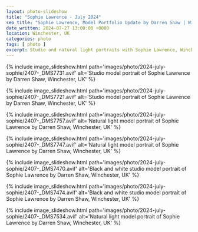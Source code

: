 ```yaml
---
layout: photo-slideshow
title: "Sophie Lawrence - July 2024"
seo_title: "Sophie Lawrence, Model Portfolio Update by Darren Shaw | Winchester, UK"
date_written: 2024-07-27 13:00:00 +0000
location: Winchester, UK
categories: photo
tags: [ photo ]
excerpt: Studio and natural light portraits with Sophie Lawrence, Winchester, UK, June 2024.
---
```


{% include image_slideshow.html path='images/photo/2024-july-sophie/2407-_DMS7731.avif' alt='Studio model portrait of
Sophie Lawrence by Darren Shaw, Winchester, UK' %}

{% include image_slideshow.html path='images/photo/2024-july-sophie/2407-_DMS7721.avif' alt='Studio model portrait of
Sophie Lawrence by Darren Shaw, Winchester, UK' %}

{% include image_slideshow.html path='images/photo/2024-july-sophie/2407-_DMS7757.avif' alt='Natural light model
portrait of Sophie Lawrence by Darren Shaw, Winchester, UK' %}

{% include image_slideshow.html path='images/photo/2024-july-sophie/2407-_DMS7747.avif' alt='Natural light model
portrait of Sophie Lawrence by Darren Shaw, Winchester, UK' %}

{% include image_slideshow.html path='images/photo/2024-july-sophie/2407-_DMS7470.avif' alt='Black and white studio
model portrait of Sophie Lawrence by Darren Shaw, Winchester, UK' %}

{% include image_slideshow.html path='images/photo/2024-july-sophie/2407-_DMS7474.avif' alt='Black and white studio
model portrait of Sophie Lawrence by Darren Shaw, Winchester, UK' %}

{% include image_slideshow.html path='images/photo/2024-july-sophie/2407-_DMS7534.avif' alt='Natural light model
portrait of Sophie Lawrence by Darren Shaw, Winchester, UK' %}




